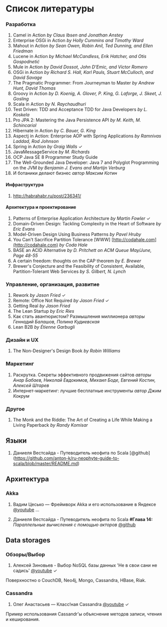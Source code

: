 Список литературы
===================

### Разработка ###
1. Camel in Action _by Claus Ibsen and Jonathan Anstey_
2. Enterprise OSGi in Action _by Holly Cummins and Timothy Ward_
3. Mahout in Action _by Sean Owen, Robin Anil, Ted Dunning, and Ellen Friedman_
4. Lucene in Action _by Michael McCandless, Erik Hatcher, and Otis Gospodnetić_
5. Mule in Action _by David Dossot, John D'Emic, and Victor Romero_
6. OSGi in Action _by Richard S. Hall, Karl Pauls, Stuart McCulloch, and David Savage_
7. The Pragmatic Programmer: From Journeyman to Master _by Andrew Hunt, David Thomas_
8. Groovy in Action _by D. Koenig, A. Glover, P. King, G. Laforge, J. Skeet, J. Gosling_
9. Scala in Action _by N. Raychaudhuri_
10. Test Driven: TDD and Acceptance TDD for Java Developers _by L. Koskela_
11. Pro JPA 2: Mastering the Java Persistence API _by M. Keith, M. Schincariol_
12. Hibernate in Action _by C. Bauer, G. King_
13. Aspectj in Action: Enterprise AOP with Spring Applications _by Ramnivas Laddad, Rod Johnson_
14. Spring in Action _by Graig Walls_ ✓
15. JavaMessageService _by M. Richards_
16. OCP Java SE 8 Programmer Study Guide
17. The Well-Grounded Java Developer: Java 7 and Polyglot Programming on the JVM _by Benjamin J. Evans and Martijn Verburg_
18. И ботаники делают бизнес _автор Максим Котин_

#### Инфраструктура ####
1. http://habrahabr.ru/post/236341/

#### Архитектура и проектирование ####
1. Patterns of Enterprise Application Architecture _by Martin Fowler_ ✓
2. Domain-Driven Design: Tackling Complexity in the Heart of Software _by Eric Evans_
3. Model-Driven Design Using Business Patterns _by Pavel Hruby_
4. You Can't Sacrifice Partition Tolerance [WWW] [http://codahale.com](http://codahale.com) _by Coda Hale_
5. BASE an ACID Alternative _by D. Pritchett on ACM Queue May/June, Page 48-55_
6. A certain freedom: thoughts on the CAP theorem _by E. Brewer_
7. Brewer's Conjecture and the Feasibility of Consistent, Available, Partition-Tolerant Web Services _by S. Gilbert, N. Lynch_

### Управление, организация, развитие ###
1. Rework _by Jason Fried_ ✓
2. Remote: Office Not Required _by Jason Fried_ ✓
3. Getting Real _by Jason Fried_
4. The Lean Startup _by Eric Ries_
5. Как стать авантюристом? Размышления миллионера _авторы Геннадий Балашов, Полина Кудиевская_
6. Lean B2B _by Étienne Garbugli_

### Дизайн и UX ###
1. The Non-Designer's Design Book _by Robin Williams_
 
### Маркетинг ###
1. Раскрутка. Секреты эффективного продвижения сайтов _авторы Анар Бабаев, Николай Евдокимов, Михаил Боде, Евгений Костин, Алексей Штарев_ 
2. Интернет-маркетинг: лучшие бесплатные инструменты _автор Джим Кокрум_

### Другое ###
1. The Monk and the Riddle: The Art of Creating a Life While Making a Living Paperback _by Randy Komisar_ 

Языки
-------

1. Даниеля Вестсайда - Путеводитель неофита по Scala [@github] (https://github.com/anton-k/ru-neophyte-guide-to-scala/blob/master/README.md)


Архитектура
-----------

### Akka

1. Вадим Цесько — Фреймворк Akka и его использование в Яндексе [@youtube](https://www.youtube.com/watch?v=Cc2QtbjUX60) ...

2. Даниеля Вестсайда - Путеводитель неофита по Scala **#Глава 14:** *Параллельные вычисления с помощью акторов* [@github](https://github.com/anton-k/ru-neophyte-guide-to-scala/blob/master/src/p14-actors.md)


Data storages 
-------------

### Обзоры/Выбор

1. Алексей Зиновьев - Выбор NoSQL базы данных 'Не в свои сани не садись' [@youtube](https://www.youtube.com/watch?v=-SgDfkqeWRs) ✓

Поверхностно о CouchDB, Neo4j, Mongo, Cassandra, HBase, Riak.

### Cassandra

1. Олег Анастасьев — Класс!ная Cassandra [@youtube](https://www.youtube.com/watch?v=k2efjgRxMp8) ✓

Пример использования Cassandr'ы объяснение методов записи, чтения и кеширования.

